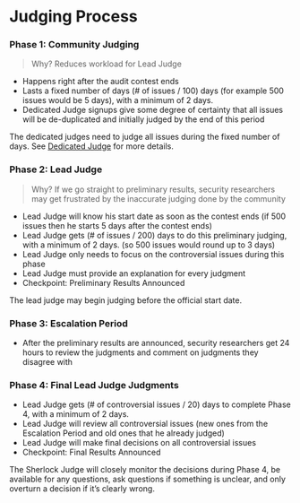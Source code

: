 # Judging Process

### Phase 1: Community Judging
> Why? Reduces workload for Lead Judge

- Happens right after the audit contest ends
- Lasts a fixed number of days (# of issues / 100) days (for example 500 issues would be 5 days), with a minimum of 2 days.
- Dedicated Judge signups give some degree of certainty that all issues will be de-duplicated and initially judged by the end of this period

The dedicated judges need to judge all issues during the fixed number of days. See [Dedicated Judge](audits/real-time-judging/dedicated-judge.md) for more details.

### Phase 2: Lead Judge
> Why? If we go straight to preliminary results, security researchers may get frustrated by the inaccurate judging done by the community

- Lead Judge will know his start date as soon as the contest ends (if 500 issues then he starts 5 days after the contest ends)
- Lead Judge gets (# of issues / 200) days to do this preliminary judging, with a minimum of 2 days. (so 500 issues would round up to 3 days)
- Lead Judge only needs to focus on the controversial issues during this phase
- Lead Judge must provide an explanation for every judgment
- Checkpoint: Preliminary Results Announced

The lead judge may begin judging before the official start date.

### Phase 3: Escalation Period
- After the preliminary results are announced, security researchers get 24 hours to review the judgments and comment on judgments they disagree with

### Phase 4: Final Lead Judge Judgments
- Lead Judge gets (# of controversial issues / 20) days to complete Phase 4, with a minimum of 2 days.
- Lead Judge will review all controversial issues (new ones from the Escalation Period and old ones that he already judged)
- Lead Judge will make final decisions on all controversial issues
- Checkpoint: Final Results Announced

The Sherlock Judge will closely monitor the decisions during Phase 4, be available for any questions, ask questions if something is unclear, and only overturn a decision if it’s clearly wrong.
